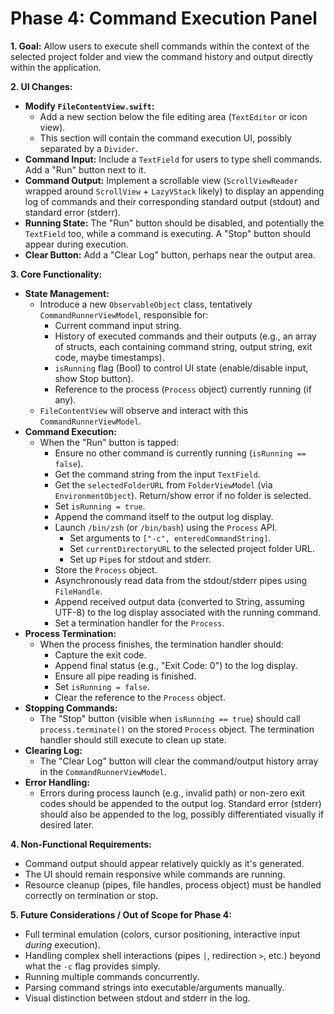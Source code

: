 # Phase 4: Command Execution Panel

**1. Goal:**
   Allow users to execute shell commands within the context of the selected project folder and view the command history and output directly within the application.

**2. UI Changes:**
   *   **Modify `FileContentView.swift`:**
        *   Add a new section below the file editing area (`TextEditor` or icon view).
        *   This section will contain the command execution UI, possibly separated by a `Divider`.
   *   **Command Input:** Include a `TextField` for users to type shell commands. Add a "Run" button next to it.
   *   **Command Output:** Implement a scrollable view (`ScrollViewReader` wrapped around `ScrollView` + `LazyVStack` likely) to display an appending log of commands and their corresponding standard output (stdout) and standard error (stderr).
   *   **Running State:** The "Run" button should be disabled, and potentially the `TextField` too, while a command is executing. A "Stop" button should appear during execution.
   *   **Clear Button:** Add a "Clear Log" button, perhaps near the output area.

**3. Core Functionality:**
   *   **State Management:**
        *   Introduce a new `ObservableObject` class, tentatively `CommandRunnerViewModel`, responsible for:
            *   Current command input string.
            *   History of executed commands and their outputs (e.g., an array of structs, each containing command string, output string, exit code, maybe timestamps).
            *   `isRunning` flag (Bool) to control UI state (enable/disable input, show Stop button).
            *   Reference to the process (`Process` object) currently running (if any).
        *   `FileContentView` will observe and interact with this `CommandRunnerViewModel`.
   *   **Command Execution:**
        *   When the "Run" button is tapped:
            *   Ensure no other command is currently running (`isRunning == false`).
            *   Get the command string from the input `TextField`.
            *   Get the `selectedFolderURL` from `FolderViewModel` (via `EnvironmentObject`). Return/show error if no folder is selected.
            *   Set `isRunning = true`.
            *   Append the command itself to the output log display.
            *   Launch `/bin/zsh` (or `/bin/bash`) using the `Process` API.
                *   Set arguments to `["-c", enteredCommandString]`.
                *   Set `currentDirectoryURL` to the selected project folder URL.
                *   Set up `Pipe`s for stdout and stderr.
            *   Store the `Process` object.
            *   Asynchronously read data from the stdout/stderr pipes using `FileHandle`.
            *   Append received output data (converted to String, assuming UTF-8) to the log display associated with the running command.
            *   Set a termination handler for the `Process`.
   *   **Process Termination:**
        *   When the process finishes, the termination handler should:
            *   Capture the exit code.
            *   Append final status (e.g., "Exit Code: 0") to the log display.
            *   Ensure all pipe reading is finished.
            *   Set `isRunning = false`.
            *   Clear the reference to the `Process` object.
   *   **Stopping Commands:**
        *   The "Stop" button (visible when `isRunning == true`) should call `process.terminate()` on the stored `Process` object. The termination handler should still execute to clean up state.
   *   **Clearing Log:**
        *   The "Clear Log" button will clear the command/output history array in the `CommandRunnerViewModel`.
   *   **Error Handling:**
        *   Errors during process launch (e.g., invalid path) or non-zero exit codes should be appended to the output log. Standard error (stderr) should also be appended to the log, possibly differentiated visually if desired later.

**4. Non-Functional Requirements:**
   *   Command output should appear relatively quickly as it's generated.
   *   The UI should remain responsive while commands are running.
   *   Resource cleanup (pipes, file handles, process object) must be handled correctly on termination or stop.

**5. Future Considerations / Out of Scope for Phase 4:**
   *   Full terminal emulation (colors, cursor positioning, interactive input *during* execution).
   *   Handling complex shell interactions (pipes `|`, redirection `>`, etc.) beyond what the `-c` flag provides simply.
   *   Running multiple commands concurrently.
   *   Parsing command strings into executable/arguments manually.
   *   Visual distinction between stdout and stderr in the log. 